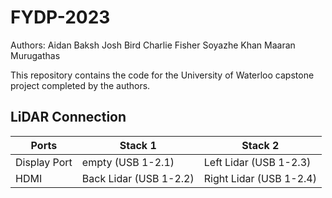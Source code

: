 # FYDP-2023

Authors:
Aidan Baksh
Josh Bird
Charlie Fisher
Soyazhe Khan
Maaran Murugathas

This repository contains the code for the University of Waterloo capstone project completed by the authors.

## LiDAR Connection

| Ports        | Stack 1                | Stack 2                 |
| ------------ | ---------------------- | ----------------------- |
| Display Port | empty (USB 1-2.1)      | Left Lidar (USB 1-2.3)  |
| HDMI         | Back Lidar (USB 1-2.2) | Right Lidar (USB 1-2.4) |
